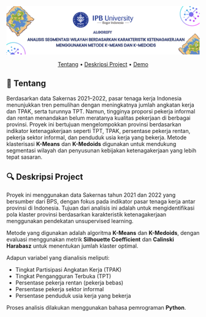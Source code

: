![Header](https://github.com/maisasalsabila/algorify/raw/main/Image/Header%20(2).png)

<p align="center">
  <a href="#tentang">Tentang</a> •
  <a href="#deskripsi-project">Deskripsi Project</a> •
  <a href="#demo">Demo</a>
</p>

## 📝 Tentang

Berdasarkan data Sakernas 2021–2022, pasar tenaga kerja Indonesia menunjukkan tren pemulihan dengan meningkatnya jumlah angkatan kerja dan TPAK, serta turunnya TPT. Namun, tingginya proporsi pekerja informal dan rentan menandakan belum meratanya kualitas pekerjaan di berbagai provinsi. Proyek ini bertujuan mengelompokkan provinsi berdasarkan indikator ketenagakerjaan seperti TPT, TPAK, persentase pekerja rentan, pekerja sektor informal, dan penduduk usia kerja yang bekerja. Metode klasterisasi **K-Means** dan **K-Medoids** digunakan untuk mendukung segmentasi wilayah dan penyusunan kebijakan ketenagakerjaan yang lebih tepat sasaran.

## 🔍 Deskripsi Project

Proyek ini menggunakan data Sakernas tahun 2021 dan 2022 yang bersumber dari BPS, dengan fokus pada indikator pasar tenaga kerja antar provinsi di Indonesia. Tujuan dari analisis ini adalah untuk mengidentifikasi pola klaster provinsi berdasarkan karakteristik ketenagakerjaan menggunakan pendekatan unsupervised learning.

Metode yang digunakan adalah algoritma **K-Means** dan **K-Medoids**, dengan evaluasi menggunakan metrik **Silhouette Coefficient** dan **Calinski Harabasz** untuk menentukan jumlah klaster optimal.  

Adapun variabel yang dianalisis meliputi:
- Tingkat Partisipasi Angkatan Kerja (TPAK)
- Tingkat Pengangguran Terbuka (TPT)
- Persentase pekerja rentan (pekerja bebas)
- Persentase pekerja sektor informal
- Persentase penduduk usia kerja yang bekerja

Proses analisis dilakukan menggunakan bahasa pemrograman **Python**.
